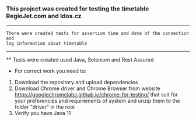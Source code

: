### This project was created for testing the timetable RegioJet.com and Idos.cz

---

    There were created tests for assertion time and date of the connection and
    log information about timetable

---

** Tests were created used Java, Selenium and Rest Assured

* For correct work you need to:
1. Download the repository and upload dependencies
2. Download Chrome driver and Chrome Browser from website https://googlechromelabs.github.io/chrome-for-testing/ that suit for your preferencies and requirements of system and unzip them to the folder "driver" in the root
3. Verify you have Java 11